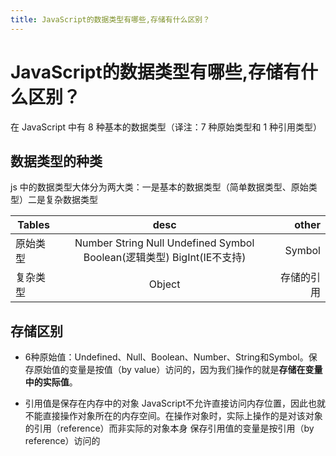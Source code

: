 ```yaml
---
title: JavaScript的数据类型有哪些,存储有什么区别？
---
```



# JavaScript的数据类型有哪些,存储有什么区别？

在 JavaScript 中有 8 种基本的数据类型（译注：7 种原始类型和 1 种引用类型）

## 数据类型的种类
js 中的数据类型大体分为两大类：一是基本的数据类型（简单数据类型、原始类型）二是复杂数据类型

| Tables   |                    desc                     |      other |
| -------- | :-----------------------------------------: | ---------: |
| 原始类型 | Number String Null Undefined Symbol Boolean(逻辑类型) BigInt(IE不支持) |     Symbol |
| 复杂类型 |                   Object                    | 存储的引用 |



## 存储区别
- 6种原始值：Undefined、Null、Boolean、Number、String和Symbol。保存原始值的变量是按值（by value）访问的，因为我们操作的就是**存储在变量中的实际值**。

- 引用值是保存在内存中的对象 JavaScript不允许直接访问内存位置，因此也就不能直接操作对象所在的内存空间。在操作对象时，实际上操作的是对该对象的引用（reference）而非实际的对象本身
保存引用值的变量是按引用（by reference）访问的